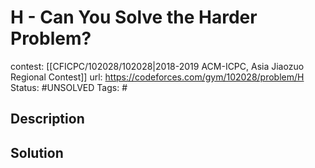 # H - Can You Solve the Harder Problem?

contest: [[CFICPC/102028/102028|2018-2019 ACM-ICPC, Asia Jiaozuo Regional Contest]]
url: https://codeforces.com/gym/102028/problem/H
Status: #UNSOLVED
Tags: #

## Description

## Solution

